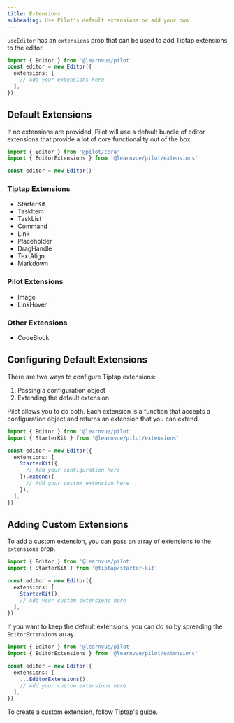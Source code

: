 ```yaml
---
title: Extensions
subheading: Use Pilot's default extensions or add your own
---
```


`useEditor` has an `extensions` prop that can be used to add Tiptap extensions to the editor.

```ts
import { Editor } from '@learnvue/pilot'
const editor = new Editor({
  extensions: [
    // Add your extensions here
  ],
})
```

## Default Extensions

If no extensions are provided, Pilot will use a default bundle of editor extensions that provide a lot of core functionality out of the box.

```ts
import { Editor } from '@pilot/core'
import { EditorExtensions } from '@learnvue/pilot/extensions'

const editor = new Editor()
```

### Tiptap Extensions

- StarterKit
- TaskItem
- TaskList
- Command
- Link
- Placeholder
- DragHandle
- TextAlign
- Markdown

### Pilot Extensions

- Image
- LinkHover

### Other Extensions

- CodeBlock

## Configuring Default Extensions

There are two ways to configure Tiptap extensions:

1. Passing a configuration object
2. Extending the default extension

Pilot allows you to do both. Each extension is a function that accepts a configuration object and returns an extension that you can extend.

```ts
import { Editor } from '@learnvue/pilot'
import { StarterKit } from '@learnvue/pilot/extensions'

const editor = new Editor({
  extensions: [
    StarterKit({
      // Add your configuration here
    }).extend({
      // Add your custom extension here
    }),
  ],
})
```

## Adding Custom Extensions

To add a custom extension, you can pass an array of extensions to the `extensions` prop.

```ts
import { Editor } from '@learnvue/pilot'
import { StarterKit } from '@tiptap/starter-kit'

const editor = new Editor({
  extensions: [
    StarterKit(),
    // Add your custom extensions here
  ],
})
```

If you want to keep the default extensions, you can do so by spreading the `EditorExtensions` array.

```ts
import { Editor } from '@learnvue/pilot'
import { EditorExtensions } from '@learnvue/pilot/extensions'

const editor = new Editor({
  extensions: [
    ...EditorExtensions(),
    // Add your custom extensions here
  ],
})
```

To create a custom extension, follow Tiptap's [guide](https://tiptap.dev/docs/editor/extensions/custom-extensions#settings).
